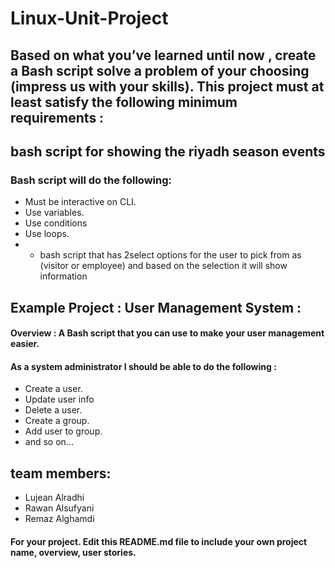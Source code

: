 # Linux-Unit-Project


## Based on what you’ve learned until now , create a Bash script solve a problem of your choosing (impress us with your skills). This project must at least satisfy the following minimum requirements :
## bash script for showing the riyadh season events

### Bash script will do the following:
- Must be interactive on CLI.
- Use variables.
- Use conditions
- Use loops.
- + bash script that has 2select options for the user to pick from as (visitor or employee) and based on the selection it will show information   



## Example Project :  User Management System :

#### Overview : A Bash script that you can use to make your user management easier. 

#### As a system administrator I should be able to do the following :
- Create a user.
- Update user info
- Delete a user.
- Create a group.
- Add user to group.
- and so on...

## team members:
- Lujean Alradhi
- Rawan Alsufyani
- Remaz Alghamdi


#### For your project. Edit this README.md file to include your own project name, overview, user stories.
